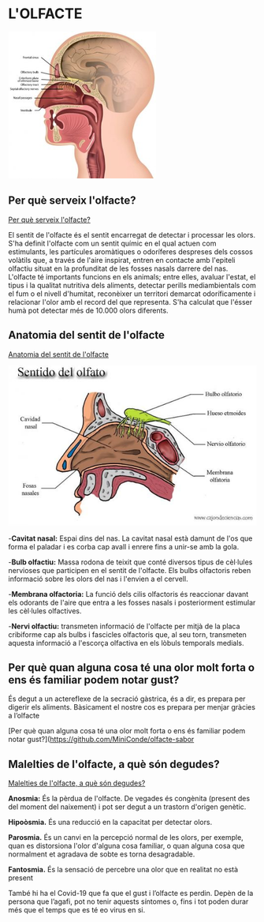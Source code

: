 # L'OLFACTE
![hola?](olfacte1.png)

## Per què serveix l'olfacte?

[Per què serveix l'olfacte?](https://github.com/MiniConde/pq-seveix-olfacte/tree/main)

El sentit de l'olfacte és el sentit encarregat de detectar i processar les olors. 
S'ha definit l'olfacte com un sentit químic en el qual actuen com estimulants, les partícules aromàtiques o odoríferes despreses dels cossos volàtils que, a través de l'aire inspirat, entren en contacte amb l'epiteli olfactiu situat en la profunditat de les fosses nasals darrere del nas. L'olfacte té importants funcions en els animals; entre elles, avaluar l'estat, el tipus i la qualitat nutritiva dels aliments, detectar perills mediambientals com el fum o el nivell d'humitat, reconèixer un territori demarcat odoríficamente i relacionar l'olor amb el record del que representa. 
S'ha calculat que l'ésser humà pot detectar més de 10.000 olors diferents.

## Anatomia del sentit de l'olfacte

[Anatomia del sentit de l'olfacte](https://github.com/MiniConde/pq-serveix-olfacte/tree/main)

![cabra](olfacte2.png)

-__Cavitat nasal:__ Espai dins del nas. La cavitat nasal està damunt de l'os que forma el paladar i es corba cap avall i enrere fins a unir-se amb la gola.

-__Bulb olfactiu:__ Massa rodona de teixit que conté diversos tipus de cèl·lules nervioses que participen en el sentit de l'olfacte. Els bulbs olfactoris reben informació sobre les olors del nas i l'envien a el cervell.

-__Membrana olfactoria:__ La funció dels cilis olfactoris és reaccionar davant els odorants de l'aire que entra a les fosses nasals i posteriorment estimular les cèl·lules olfactives.

-__Nervi olfactiu:__ transmeten informació de l'olfacte per mitjà de la placa cribiforme cap als bulbs i fascicles olfactoris que, al seu torn, transmeten aquesta informació a l'escorça olfactiva en els lòbuls temporals medials.

## Per què quan alguna cosa té una olor molt forta o ens és familiar podem notar gust?
És degut a  un actereflexe de la secració gàstrica, és a dir, es prepara per digerir els aliments. Bàsicament el nostre cos es prepara per menjar gràcies a l’olfacte 

[Per què quan alguna cosa té una olor molt forta o ens és familiar podem notar gust?](https://github.com/MiniConde/olfacte-sabor

## Malelties de l'olfacte, a què són degudes?

[Malelties de l'olfacte, a què són degudes?](http://google.com)

__Anosmia:__ És la pèrdua de l'olfacte. De vegades és congènita (present des del moment del naixement) i pot ser degut a un trastorn d'origen genètic.

__Hipoòsmia.__ És una reducció en la capacitat per detectar olors.

__Parosmia.__ És un canvi en la percepció normal de les olors, per exemple, quan es distorsiona l'olor d'alguna cosa familiar, o quan alguna cosa que normalment et agradava de sobte es torna desagradable.

__Fantosmia.__ És la sensació de percebre una olor que en realitat no està present

També hi ha el Covid-19 que fa que el gust i l’olfacte es perdin. Depèn de la persona que l’agafi, pot no tenir aquests síntomes o, fins i tot poden durar més que el temps que es té eo virus en si. 




